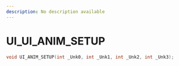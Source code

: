 ```yaml
---
description: No description available 
---
```


# UI\_UI_ANIM_SETUP

```cpp
void UI_ANIM_SETUP(int _Unk0, int _Unk1, int _Unk2, int _Unk3);
```